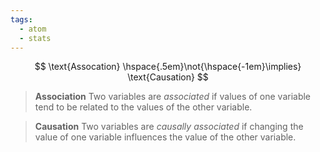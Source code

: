 ```yaml
---
tags:
  - atom
  - stats
---
```

$$ \text{Assocation} \hspace{.5em}\not{\hspace{-1em}\implies} \text{Causation} $$
> **Association**
> Two variables are *associated* if values of one variable tend to be related to the values of the other variable.

> **Causation**
> Two variables are *causally associated* if changing the value of one variable influences the value of the other variable.